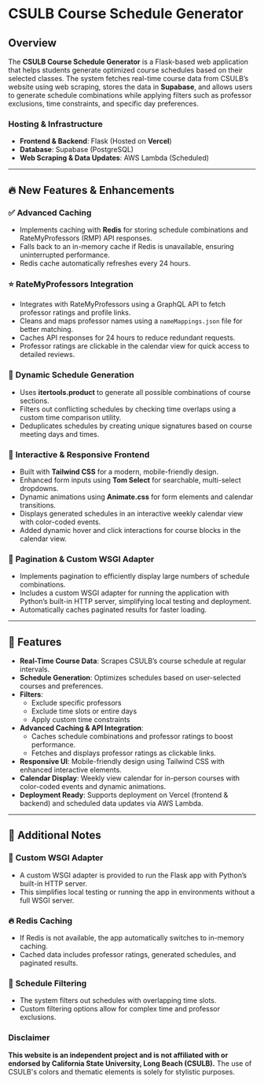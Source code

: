 # CSULB Course Schedule Generator

## Overview
The **CSULB Course Schedule Generator** is a Flask-based web application that helps students generate optimized course schedules based on their selected classes. The system fetches real-time course data from CSULB’s website using web scraping, stores the data in **Supabase**, and allows users to generate schedule combinations while applying filters such as professor exclusions, time constraints, and specific day preferences.

### Hosting & Infrastructure
- **Frontend & Backend**: Flask (Hosted on **Vercel**)
- **Database**: Supabase (PostgreSQL)
- **Web Scraping & Data Updates**: AWS Lambda (Scheduled)

---
## 🔥 New Features & Enhancements
### ✅ **Advanced Caching**
- Implements caching with **Redis** for storing schedule combinations and RateMyProfessors (RMP) API responses.  
- Falls back to an in-memory cache if Redis is unavailable, ensuring uninterrupted performance.  
- Redis cache automatically refreshes every 24 hours.  

### ⭐ **RateMyProfessors Integration**
- Integrates with RateMyProfessors using a GraphQL API to fetch professor ratings and profile links.  
- Cleans and maps professor names using a `nameMappings.json` file for better matching.  
- Caches API responses for 24 hours to reduce redundant requests.  
- Professor ratings are clickable in the calendar view for quick access to detailed reviews.  

### 📅 **Dynamic Schedule Generation**
- Uses **itertools.product** to generate all possible combinations of course sections.  
- Filters out conflicting schedules by checking time overlaps using a custom time comparison utility.  
- Deduplicates schedules by creating unique signatures based on course meeting days and times.  

### 🎨 **Interactive & Responsive Frontend**
- Built with **Tailwind CSS** for a modern, mobile-friendly design.  
- Enhanced form inputs using **Tom Select** for searchable, multi-select dropdowns.  
- Dynamic animations using **Animate.css** for form elements and calendar transitions.  
- Displays generated schedules in an interactive weekly calendar view with color-coded events.  
- Added dynamic hover and click interactions for course blocks in the calendar view.  

### 🔄 **Pagination & Custom WSGI Adapter**
- Implements pagination to efficiently display large numbers of schedule combinations.  
- Includes a custom WSGI adapter for running the application with Python’s built-in HTTP server, simplifying local testing and deployment.  
- Automatically caches paginated results for faster loading.  

---
## 🚀 Features
- **Real-Time Course Data**: Scrapes CSULB’s course schedule at regular intervals.  
- **Schedule Generation**: Optimizes schedules based on user-selected courses and preferences.  
- **Filters**:
  - Exclude specific professors  
  - Exclude time slots or entire days  
  - Apply custom time constraints  
- **Advanced Caching & API Integration**:  
  - Caches schedule combinations and professor ratings to boost performance.  
  - Fetches and displays professor ratings as clickable links.  
- **Responsive UI**: Mobile-friendly design using Tailwind CSS with enhanced interactive elements.  
- **Calendar Display**: Weekly view calendar for in-person courses with color-coded events and dynamic animations.  
- **Deployment Ready**: Supports deployment on Vercel (frontend & backend) and scheduled data updates via AWS Lambda.  

---
## 🌟 Additional Notes
### 🧠 **Custom WSGI Adapter**  
- A custom WSGI adapter is provided to run the Flask app with Python’s built-in HTTP server.  
- This simplifies local testing or running the app in environments without a full WSGI server.  

### 🔥 **Redis Caching**  
- If Redis is not available, the app automatically switches to in-memory caching.  
- Cached data includes professor ratings, generated schedules, and paginated results.  

### 📅 **Schedule Filtering**  
- The system filters out schedules with overlapping time slots.  
- Custom filtering options allow for complex time and professor exclusions.  

### **Disclaimer**
**This website is an independent project and is not affiliated with or endorsed by California State University, Long Beach (CSULB).** The use of CSULB's colors and thematic elements is solely for stylistic purposes.